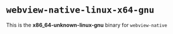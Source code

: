 # `webview-native-linux-x64-gnu`

This is the **x86_64-unknown-linux-gnu** binary for `webview-native`
